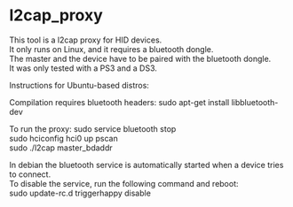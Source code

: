 l2cap_proxy
===========

This tool is a l2cap proxy for HID devices.  
It only runs on Linux, and it requires a bluetooth dongle.  
The master and the device have to be paired with the bluetooth dongle.  
It was only tested with a PS3 and a DS3.  

Instructions for Ubuntu-based distros:  

Compilation requires bluetooth headers:
sudo apt-get install libbluetooth-dev  

To run the proxy:
sudo service bluetooth stop  
sudo hciconfig hci0 up pscan  
sudo ./l2cap master_bdaddr  

In debian the bluetooth service is automatically started when a device tries to connect.  
To disable the service, run the following command and reboot:  
sudo update-rc.d triggerhappy disable  
